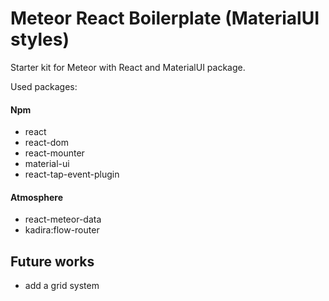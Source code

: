 # Meteor React Boilerplate (MaterialUI styles)

Starter kit for Meteor with React and MaterialUI package.

Used packages:

#### Npm

- react
- react-dom
- react-mounter
- material-ui
- react-tap-event-plugin

#### Atmosphere

- react-meteor-data
- kadira:flow-router


## Future works

- add a grid system
